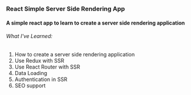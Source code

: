 ### React Simple Server Side Rendering App

#### A simple react app to learn to create a server side rendering application

###### What I've Learned:

1. How to create a server side rendering application
1. Use Redux with SSR
1. Use React Router with SSR
1. Data Loading
1. Authentication in SSR
1. SEO support
